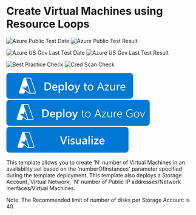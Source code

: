 # Create Virtual Machines using Resource Loops

![Azure Public Test Date](https://azurequickstartsservice.blob.core.windows.net/badges/201-vm-copy-index-loops/PublicLastTestDate.svg)
![Azure Public Test Result](https://azurequickstartsservice.blob.core.windows.net/badges/201-vm-copy-index-loops/PublicDeployment.svg)

![Azure US Gov Last Test Date](https://azurequickstartsservice.blob.core.windows.net/badges/201-vm-copy-index-loops/FairfaxLastTestDate.svg)
![Azure US Gov Last Test Result](https://azurequickstartsservice.blob.core.windows.net/badges/201-vm-copy-index-loops/FairfaxDeployment.svg)

![Best Practice Check](https://azurequickstartsservice.blob.core.windows.net/badges/201-vm-copy-index-loops/BestPracticeResult.svg)
![Cred Scan Check](https://azurequickstartsservice.blob.core.windows.net/badges/201-vm-copy-index-loops/CredScanResult.svg)

[![Deploy To Azure](https://raw.githubusercontent.com/Azure/azure-quickstart-templates/master/1-CONTRIBUTION-GUIDE/images/deploytoazure.svg?sanitize=true)](https://portal.azure.com/#create/Microsoft.Template/uri/https%3A%2F%2Fraw.githubusercontent.com%2FAzure%2Fazure-quickstart-templates%2Fmaster%2F201-vm-copy-index-loops%2Fazuredeploy.json)
[![Deploy To Azure US Gov](https://raw.githubusercontent.com/Azure/azure-quickstart-templates/master/1-CONTRIBUTION-GUIDE/images/deploytoazuregov.svg?sanitize=true)](https://portal.azure.us/#create/Microsoft.Template/uri/https%3A%2F%2Fraw.githubusercontent.com%2FAzure%2Fazure-quickstart-templates%2Fmaster%2F201-vm-copy-index-loops%2Fazuredeploy.json)
[![Visualize](https://raw.githubusercontent.com/Azure/azure-quickstart-templates/master/1-CONTRIBUTION-GUIDE/images/visualizebutton.svg?sanitize=true)](http://armviz.io/#/?load=https%3A%2F%2Fraw.githubusercontent.com%2FAzure%2Fazure-quickstart-templates%2Fmaster%2F201-vm-copy-index-loops%2Fazuredeploy.json)

This template allows you to create 'N' number of Virtual Machines in an availability set based on the 'numberOfInstances' parameter specified during the template deployment. This template also deploys a Storage Account, Virtual Network, 'N' number of Public IP addresses/Network Inerfaces/Virtual Machines.

Note: The Recommended limit of number of disks per Storage Account is 40.